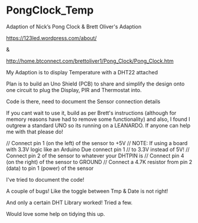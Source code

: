 # PongClock_Temp
Adaption of Nick’s Pong Clock & Brett Oliver's Adaption

https://123led.wordpress.com/about/

&

http://home.btconnect.com/brettoliver1/Pong_Clock/Pong_Clock.htm

My Adaption is to display Temperature with a DHT22 attached

Plan is to build an Uno Shield (PCB) to share and simplify the design onto one circuit to plug
the Display, PIR and Thermostat into.

Code is there, need to document the Sensor connection details

If you cant wait to use it, build as per Brett's instructions (although for memory reasons have had to remove some functionality)
and also, I found I outgrew a standard UNO so its running on a LEANARDO.  If anyone can help me with that please do!

// Connect pin 1 (on the left) of the sensor to +5V
// NOTE: If using a board with 3.3V logic like an Arduino Due connect pin 1
// to 3.3V instead of 5V!
// Connect pin 2 of the sensor to whatever your DHTPIN is
// Connect pin 4 (on the right) of the sensor to GROUND
// Connect a 4.7K resistor from pin 2 (data) to pin 1 (power) of the sensor

I've tried to document the code!

A couple of bugs! Like the toggle between Tmp & Date is not right!

And only a certain DHT Library worked!  Tried a few.

Would love some help on tidying this up.
